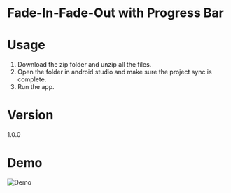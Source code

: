 # Fade-In-Fade-Out with Progress Bar

# Usage
1. Download the zip folder and unzip all the files.
2. Open the folder in android studio and make sure the project sync is complete.
3. Run the app.

# Version 
  1.0.0
# Demo
![Demo](https://user-images.githubusercontent.com/24483619/59826767-c7e2a500-92eb-11e9-8f96-43a01babe04c.gif)
